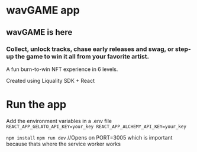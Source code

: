 # wavGAME app

## wavGAME is here

### Collect, unlock tracks, chase early releases and swag, or step-up the game to win it all from your favorite artist.

A fun burn-to-win NFT experience in 6 levels.

Created using Liquality SDK + React

# Run the app

Add the environment variables in a .env file
`REACT_APP_GELATO_API_KEY=your_key
REACT_APP_ALCHEMY_API_KEY=your_key
`

`npm install`
`npm run dev` //Opens on PORT=3005 which is important because thats where the service worker works
